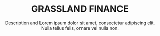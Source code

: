 ---
title:          GRASSLAND FINANCE
subtitle:       Description and Lorem ipsum dolor sit amet, consectetur adipiscing elit. Nulla tellus felis, ornare vel nulla non.
image:          images/investment/grassland_img.jpg
inversed_image: images/investment/grassland_img2.jpg
href:           "#"
label:          "http://grassfin.com/"
description:    Lorem ipsum dolor sit amet, consectetur adipiscing elit. Nulla tellus felis, ornare vel nulla non, porttitor congue enim. Cras vehicula nisi eu tellus suscipit vestibulum. Integer congue at velit sit amet feugiat. Maecenas vehicula placerat iaculis. Donec pulvinar pellentesque orci ut congue.
sort:           2
---